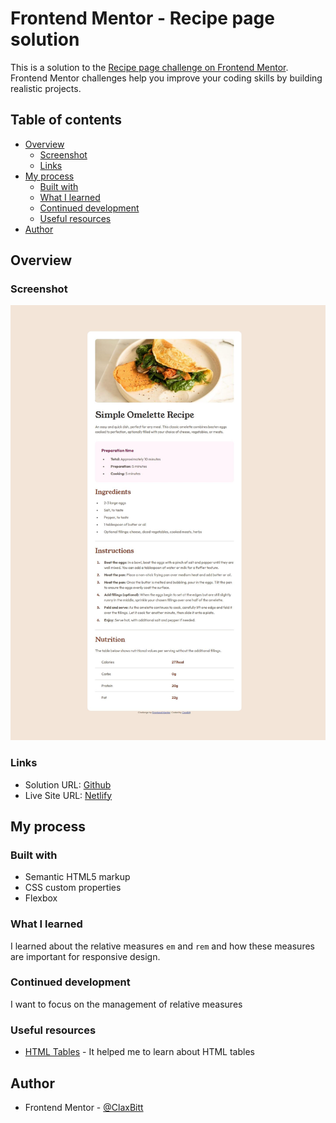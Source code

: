 # Frontend Mentor - Recipe page solution

This is a solution to the [Recipe page challenge on Frontend Mentor](https://www.frontendmentor.io/challenges/recipe-page-KiTsR8QQKm). Frontend Mentor challenges help you improve your coding skills by building realistic projects.

## Table of contents

- [Overview](#overview)
  - [Screenshot](#screenshot)
  - [Links](#links)
- [My process](#my-process)
  - [Built with](#built-with)
  - [What I learned](#what-i-learned)
  - [Continued development](#continued-development)
  - [Useful resources](#useful-resources)
- [Author](#author)

## Overview

### Screenshot

![](./screenshot.jpg)

### Links

- Solution URL: [Github](https://github.com/ClaxBitt/recipe-page)
- Live Site URL: [Netlify](https://recipe-main001.netlify.app/)

## My process

### Built with

- Semantic HTML5 markup
- CSS custom properties
- Flexbox

### What I learned

I learned about the relative measures `em` and `rem` and how these measures are important for responsive design.

### Continued development

I want to focus on the management of relative measures

### Useful resources

- [HTML Tables](https://www.w3schools.com/html/html_tables.asp) - It helped me to learn about HTML tables

## Author

- Frontend Mentor - [@ClaxBitt](https://www.frontendmentor.io/profile/ClaxBitt)
